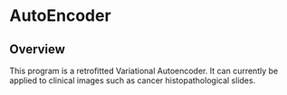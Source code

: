 # AutoEncoder

## Overview

This program is a retrofitted Variational Autoencoder. It can currently be applied to clinical images such as cancer histopathological slides.
